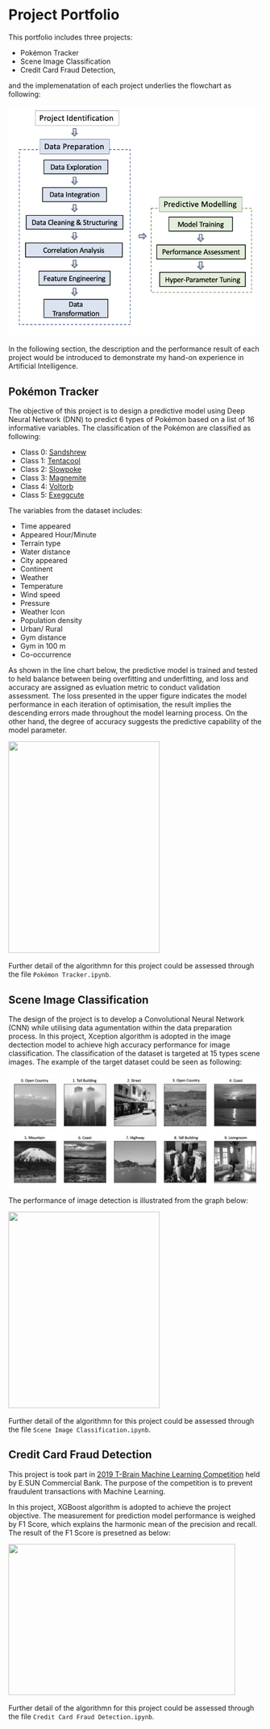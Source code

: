 # Project Portfolio

This portfolio includes three  projects:  

* Pokémon Tracker
* Scene Image Classification
* Credit Card Fraud Detection, 

and the implemenatation of each project underlies the
flowchart as following: 

![](Material/Flowchart.png)

In the following section, the description and the performance result of each project would be introduced to demonstrate my hand-on experience in Artificial Intelligence.

## Pokémon Tracker
The objective of this project is to design a predictive model using Deep Neural Network (DNN) to predict 6 types of Pokémon based on a list of 16 informative variables. The classification of the Pokémon are classified as following:

- Class 0: [Sandshrew](https://bulbapedia.bulbagarden.net/wiki/Sandshrew_(Pokémon))
- Class 1: [Tentacool](https://bulbapedia.bulbagarden.net/wiki/Tentacool_(Pokémon))
- Class 2: [Slowpoke](https://bulbapedia.bulbagarden.net/wiki/Slowpoke_(Pokémon))
- Class 3: [Magnemite](https://bulbapedia.bulbagarden.net/wiki/Magnemite_(Pokémon))
- Class 4: [Voltorb](https://bulbapedia.bulbagarden.net/wiki/Voltorb_(Pokémon))
- Class 5: [Exeggcute](https://bulbapedia.bulbagarden.net/wiki/Exeggcute_(Pokémon))

The variables from the dataset includes:

- Time appeared 
- Appeared Hour/Minute
- Terrain type
- Water distance
- City appeared
- Continent
- Weather
- Temperature
- Wind speed
- Pressure
- Weather Icon
- Population density
- Urban/ Rural
- Gym distance
- Gym in 100 m
- Co-occurrence

As shown in the line chart below, the predictive model is trained and tested to held balance between being overfitting and underfitting, and loss and accuracy are assigned as evluation metric to conduct validation assessment. The loss presented in the upper figure indicates the model performance in each iteration of optimisation, the result implies the descending errors made throughout the model learning process. On the other hand, the degree of accuracy suggests the predictive capability of the model parameter.

<img src="https://github.com/HsxinDy/Hsin-Yi/blob/4006c8b5a47d7ff031d36423937cf9c05958c582/Material/Poke%CC%81mon%20Tracker%20Result.png" width="300" height="420">

Further detail of the algorithmn for this project could be assessed through the file `Pokémon Tracker.ipynb`.

## Scene Image Classification
The design of the project is to develop a Convolutional Neural Network (CNN) while utilising data agumentation within the data preparation process. In this project, Xception algorithm is adopted in the image dectection model to achieve high accuracy performance for image classification. The classification of the dataset is targeted at 15 types scene images. The example of the target dataset could be seen as following:

![](Material/CNN.png)

The performance of image detection is illustrated from the graph below: 

<img src="https://github.com/HsxinDy/Hsin-Yi/blob/4006c8b5a47d7ff031d36423937cf9c05958c582/Material/Image%20Detection%20Result.png" width="300" height="390">


Further detail of the algorithmn for this project could be assessed through the file `Scene Image Classification.ipynb`.

## Credit Card Fraud Detection
This project is took part in [2019 T-Brain Machine Learning Competition](https://tbrain.trendmicro.com.tw/Competitions/Details/10) held by E.SUN Commercial Bank. The purpose of the competition is to prevent fraudulent transactions with Machine Learning. 

In this project, XGBoost algorithm is adopted to achieve the project objective. The measurement for prediction model performance is weighed by F1 Score, which explains the harmonic mean of the precision and recall. The result of the F1 Score is presetned as below:

<img src="https://github.com/HsxinDy/Hsin-Yi/blob/b4075a6a58d5328bd97305725c46c2a0175f8c03/Material/Credit%20Card%20Fraud%20Detection%20Result.png" width="450" height="300">

Further detail of the algorithmn for this project could be assessed through the file `Credit Card Fraud Detection.ipynb`.

